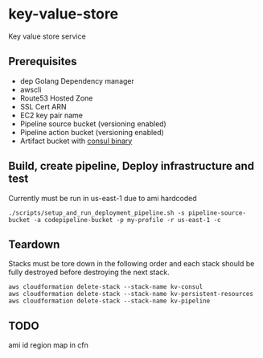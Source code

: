# key-value-store
Key value store service

## Prerequisites
* dep Golang Dependency manager
* awscli
* Route53 Hosted Zone
* SSL Cert ARN
* EC2 key pair name
* Pipeline source bucket (versioning enabled)
* Pipeline action bucket (versioning enabled)
* Artifact bucket with [consul binary](https://releases.hashicorp.com/consul/1.1.0/consul_1.1.0_linux_amd64.zip)

## Build, create pipeline, Deploy infrastructure and test
Currently must be run in us-east-1 due to ami hardcoded
```
./scripts/setup_and_run_deployment_pipeline.sh -s pipeline-source-bucket -a codepipeline-bucket -p my-profile -r us-east-1 -c
```
## Teardown

Stacks must be tore down in the following order and each stack should be fully destroyed before destroying the next stack.
```
aws cloudformation delete-stack --stack-name kv-consul
aws cloudformation delete-stack --stack-name kv-persistent-resources
aws cloudformation delete-stack --stack-name kv-pipeline

```

## TODO
ami id region map in cfn
